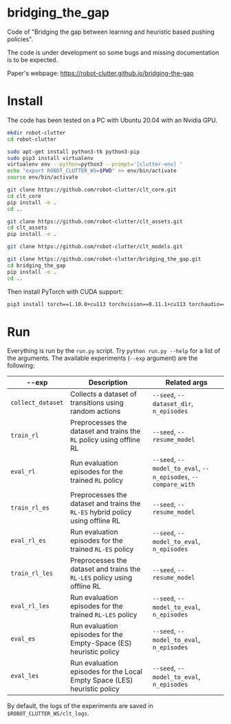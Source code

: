 # bridging_the_gap

Code of "Bridging the gap between learning and heuristic based pushing policies".

The code is under development so some bugs and missing documentation is to be expected.

Paper's webpage: https://robot-clutter.github.io/bridging-the-gap

# Install

The code has been tested on a PC with Ubuntu 20.04 with an Nvidia GPU.

```bash
mkdir robot-clutter
cd robot-clutter

sudo apt-get install python3-tk python3-pip
sudo pip3 install virtualenv
virtualenv env --python=python3 --prompt='[clutter-env] '
echo "export ROBOT_CLUTTER_WS=$PWD" >> env/bin/activate
source env/bin/activate

git clone https://github.com/robot-clutter/clt_core.git
cd clt_core
pip install -e .
cd ..

git clone https://github.com/robot-clutter/clt_assets.git
cd clt_assets
pip install -e .

git clone https://github.com/robot-clutter/clt_models.git

git clone https://github.com/robot-clutter/bridging_the_gap.git
cd bridging_the_gap
pip install -e .
cd ..

```

Then install PyTorch with CUDA support:

```bash
pip3 install torch==1.10.0+cu113 torchvision==0.11.1+cu113 torchaudio==0.10.0+cu113 -f https://download.pytorch.org/whl/cu113/torch_stable.html
```

# Run

Everything is run by the `run.py` script. Try `python run.py --help` for a list of the arguments. The available experiments (`--exp` argument) are the following:

| --exp                    | Description                                                                    | Related args                                                |
|--------------------------|--------------------------------------------------------------------------------|-------------------------------------------------------------|
| `collect_dataset`        | Collects a dataset of transitions using random actions                         |`--seed`, `--dataset_dir`, `n_episodes`                      | 
| `train_rl`               | Preprocesses the dataset and trains the `RL` policy using offline RL           |`--seed`, `--resume_model`                                   | 
| `eval_rl`                | Run evaluation episodes for the trained `RL` policy                            |`--seed`, `--model_to_eval`, `--n_episodes`, `--compare_with`| 
| `train_rl_es`            | Preprocesses the dataset and trains the `RL-ES` hybrid policy using offline RL |`--seed`, `--resume_model`                                   | 
| `eval_rl_es`             | Run evaluation episodes for the trained `RL-ES` policy                         |`--seed`, `--model_to_eval`, `n_episodes`                    | 
| `train_rl_les`           | Preprocesses the dataset and trains the `RL-LES` policy using offline RL       |`--seed`, `--resume_model`                                   | 
| `eval_rl_les`            | Run evaluation episodes for the trained `RL-LES` policy                        |`--seed`, `--model_to_eval`, `n_episodes`                    | 
| `eval_es`                | Run evaluation episodes for the Empty-Space (ES) heuristic policy              |`--seed`, `--model_to_eval`, `n_episodes`                    |
| `eval_les`               | Run evaluation episodes for the Local Empty Space (LES) heuristic policy       |`--seed`, `--model_to_eval`, `n_episodes`                    |

By default, the logs of the experiments are saved in `$ROBOT_CLUTTER_WS/clt_logs`.

